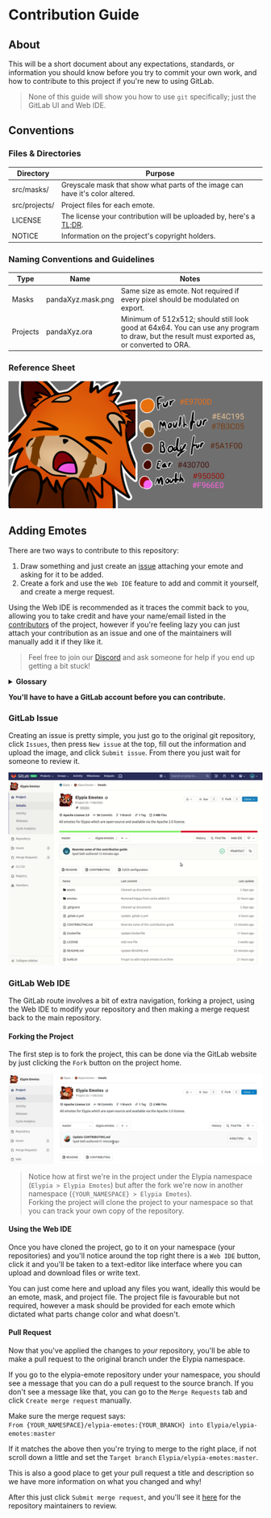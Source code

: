 # Contribution Guide
## About
This will be a short document about any expectations, standards, or
information you should know before you try to commit your own work, and
how to contribute to this project if you're new to using GitLab.
> None of this guide will show you how to use `git` specifically; just
> the GitLab UI and Web IDE.

## Conventions
### Files & Directories
| Directory     | Purpose                                                                       |
|---------------|-------------------------------------------------------------------------------|
| src/masks/    | Greyscale mask that show what parts of the image can have it's color altered. |
| src/projects/ | Project files for each emote.                                                 |
| LICENSE       | The license your contribution will be uploaded by, here's a [TL;DR].          |
| NOTICE        | Information on the project's copyright holders.                               |

### Naming Conventions and Guidelines
| Type       | Name              | Notes                                                                                                                                       |
|------------|-------------------|---------------------------------------------------------------------------------------------------------------------------------------------|
| Masks      | pandaXyz.mask.png | Same size as emote. Not required if every pixel should be modulated on export.                                                              |
| Projects   | pandaXyz.ora      | Minimum of 512x512; should still look good at 64x64. You can use any program to draw, but the result must exported as, or converted to ORA. |

### Reference Sheet
![reference]

## Adding Emotes
There are two ways to contribute to this repository:  
1. Draw something and just create an [issue] attaching your emote and
asking for it to be added.
2. Create a fork and use the `Web IDE` feature to add and commit it
yourself, and create a merge request. 

Using the Web IDE is recommended as it traces the commit back to you,
allowing you to take credit and have your name/email listed in the
[contributors] of the project, however if you're feeling  lazy you can
just attach your contribution as an issue and one of the maintainers
will manually add it if they like it. 
> Feel free to join our [Discord] and ask someone for help if you end
up getting a bit stuck!

<details>
    <summary><strong>Glossary</strong></summary>

Some terms used in this guide may not be friendly or obvious to people haven't used git before so here is a short key.

| Word         | Definition                                                                                                                                                                                                                           | Synonyms      |
|--------------|--------------------------------------------------------------------------------------------------------------------------------------------------------------------------------------------------------------------------------------|---------------|
| git          | Git is a version control system optimized for managing changes in files.                                                                                                                                                             |               |
| clone        | Downloading a copy of a project to either your own namespace or file system.                                                                                                                                                         |               |
| fork         | Cloning a project to your own namespace in order to make changes.                                                                                                                                                                    |               |
| branch       | A single version of the repository.                                                                                                                                                                                                  | version       |
| master       | The main version of the project, this is usually a stable and up-to-date branch which can include changes that haven't been released yet, others are _usually_ intended for development such as fixing an issue or adding a feature. |               |
| merge        | Pulling changes made from one branch into another branch.                                                                                                                                                                            |               |
| pull request | Requesting changes from your fork to be merged to a branch you don't have permission to merge to directly.                                                                                                                           | merge request |

</details>

**You'll have to have a GitLab account before you can contribute.**

### GitLab Issue
Creating an issue is pretty simple, you just go to the original git
repository, click `Issues`, then press `New issue` at the top, fill out
the information and upload the image, and click `Submit issue`. From
there you just wait for someone to review it.

![Creating an Issue]

### GitLab Web IDE
The GitLab route involves a bit of extra navigation, forking a project,
using the Web IDE to modify your repository and then making a merge
request back to the main repository.

#### Forking the Project
The first step is to fork the project, this can be done via the GitLab 
website by just clicking the `Fork` button on the project home.

![Forking the Project]
> Notice how at first we're in the project under the Elypia namespace
(`Elypia > Elypia Emotes`) but after the fork we're now in another
namespace (`{YOUR_NAMESPACE} > Elypia Emotes`).  
Forking the project will clone the project to your namespace so that
you can track your own copy of the repository.

#### Using the Web IDE
Once you have cloned the project, go to it on your namespace
(your repositories) and you'll notice around the top right there is a
`Web IDE` button, click it and you'll be taken to a text-editor like
interface where you can upload and download files or write text.

You can just come here and upload any files you want, ideally this
would be an emote, mask, and project file. The project file is
favourable but not required, however a mask should be provided for each
emote which dictated what parts change color and what doesn't.

#### Pull Request
Now that you've applied the changes to _your_ repository, you'll be
able to make a pull request to the original branch under the Elypia
namespace.

If you go to the elypia-emote repository under your namespace, you
should see a message that you can do a pull request to the source
branch. If you don't see a message like that, you can go to the
`Merge Requests` tab and click `Create merge request` manually.

Make sure the merge request says:  
`From {YOUR_NAMESPACE}/elypia-emotes:{YOUR_BRANCH} into Elypia/elypia-emotes:master`

If it matches the above then you're trying to merge to the right place,
if not scroll down a little and set the 
`Target branch` `Elypia/elypia-emotes:master`.

This is also a good place to get your pull request a title and
description so we have more information on what you changed and why!

After this just click `Submit merge request`, and you'll see it [here]
for the repository maintainers to review.

[TL;DR]: https://tldrlegal.com/license/apache-license-2.0-(apache-2.0) "Apache License 2.0 TL;DR"
[issue]: https://gitlab.com/Elypia/elypia-emotes/issues "Elypia Emotes Issue Board"
[contributors]: https://gitlab.com/Elypia/elypia-emotes/graphs/master "Contributors Graph"
[Discord]: https://discord.gg/hprGMaM "Elypia on Discord"
[here]: https://gitlab.com/Elypia/elypia-emotes/merge_requests "Elypia Emotes Merge Requests"

[reference]: ./assets/reference.png "Reference and Colors for an Emote"
[Creating an Issue]: ./assets/issue.gif "Creating an Issue"
[Forking the Project]: ./assets/fork_project.gif "Forking the Project"